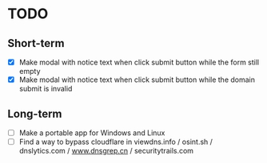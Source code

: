 # TODO

## Short-term

- [X] Make modal with notice text when click submit button while the form still empty
- [X] Make modal with notice text when click submit button while the domain submit is invalid

## Long-term

- [ ] Make a portable app for Windows and Linux
- [ ] Find a way to bypass cloudflare in viewdns.info / osint.sh / dnslytics.com / www.dnsgrep.cn / securitytrails.com